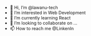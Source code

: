 - 👋 Hi, I’m @lawanu-tech
- 👀 I’m interested in Web Development
- 🌱 I’m currently learning React
- 💞️ I’m looking to collaborate on ...
- 📫 How to reach me @LinkenIn

<!---
lawanu-tech/lawanu-tech is a ✨ special ✨ repository because its `README.md` (this file) appears on your GitHub profile.
You can click the Preview link to take a look at your changes.
--->
